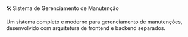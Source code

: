 🛠️ Sistema de Gerenciamento de Manutenção

Um sistema completo e moderno para gerenciamento de manutenções, desenvolvido com arquitetura de frontend e backend separados.
